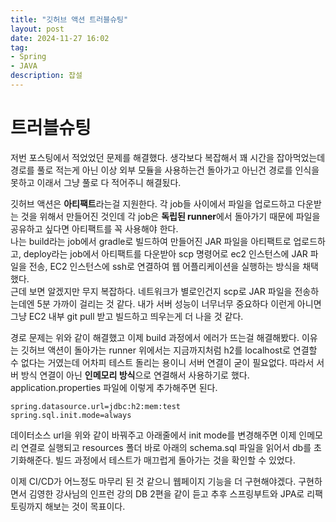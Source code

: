 ```yaml
---
title: "깃허브 액션 트러블슈팅"
layout: post
date: 2024-11-27 16:02
tag:
- Spring
- JAVA
description: 잡설
---  
```


# 트러블슈팅  
저번 포스팅에서 적었었던 문제를 해결했다. 생각보다 복잡해서 꽤 시간을 잡아먹었는데 경로를 풀로 적는게 아닌 이상 외부 모듈을 사용하는건 돌아가고 아닌건 경로를 인식을 못하고 이래서 그냥 풀로 다 적어주니 해결됬다.  

깃허브 액션은 **아티팩트**라는걸 지원한다. 각 job들 사이에서 파일을 업로드하고 다운받는 것을 위해서 만들어진 것인데 각 job은 **독립된 runner**에서 돌아가기 때문에 파일을 공유하고 싶다면 아티팩트를 꼭 사용해야 한다.  
나는 build라는 job에서 gradle로 빌드하여 만들어진 JAR 파일을 아티팩트로 업로드하고, deploy라는 job에서 아티팩트를 다운받아 scp 명령어로 ec2 인스턴스에 JAR 파일을 전송, EC2 인스턴스에 ssh로 연결하여 웹 어플리케이션을 실행하는 방식을 채택했다.  
근데 보면 알겠지만 무지 복잡하다. 네트워크가 별로인건지 scp로 JAR 파일을 전송하는데엔 5분 가까이 걸리는 것 같다. 내가 서버 성능이 너무너무 중요하다 이런게 아니면 그냥 EC2 내부 git pull 받고 빌드하고 띄우는게 더 나을 것 같다.  

경로 문제는 위와 같이 해결했고 이제 build 과정에서 에러가 뜨는걸 해결해봤다. 이유는 깃허브 액션이 돌아가는 runner 위에서는 지금까지처럼 h2를 localhost로 연결할 수 없다는 거였는데 어차피 테스트 돌리는 용이니 서버 연결이 굳이 필요없다. 따라서 서버 방식 연결이 아닌 **인메모리 방식**으로 연결해서 사용하기로 했다. application.properties 파일에 이렇게 추가해주면 된다.  

```
spring.datasource.url=jdbc:h2:mem:test
spring.sql.init.mode=always
```

데이터소스 url을 위와 같이 바꿔주고 아래줄에서 init mode를 변경해주면 이제 인메모리 연결로 실행되고 resources 폴더 바로 아래의 schema.sql 파일을 읽어서 db를 초기화해준다. 빌드 과정에서 테스트가 매끄럽게 돌아가는 것을 확인할 수 있었다.

이제 CI/CD가 어느정도 마무리 된 것 같으니 웹페이지 기능을 더 구현해야겠다. 구현하면서 김영한 강사님의 인프런 강의 DB 2편을 같이 듣고 추후 스프링부트와 JPA로 리팩토링까지 해보는 것이 목표이다.